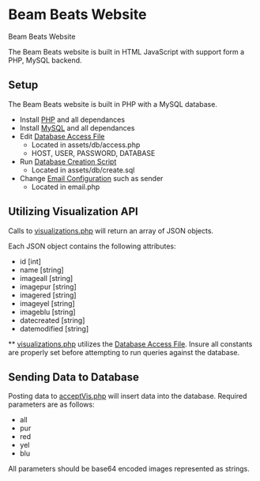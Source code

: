 # Beam Beats Website
Beam Beats Website

The Beam Beats website is built in HTML JavaScript with support form a PHP, MySQL backend.

Setup
------------------

The Beam Beats website is built in PHP with a MySQL database.

- Install [PHP](http://php.net/manual/en/install.php) and all dependances
- Install [MySQL](http://dev.mysql.com/downloads/) and all dependances
- Edit [Database Access File](https://github.com/YouMeKim/beam-beats/blob/master/db/access.php)
	- Located in assets/db/access.php
	- HOST, USER, PASSWORD, DATABASE
- Run [Database Creation Script](https://github.com/YouMeKim/beam-beats/blob/master/db/create.sql)
	- Located in assets/db/create.sql
- Change [Email Configuration](https://github.com/YouMeKim/beam-beats/blob/master/email.php) such as sender
	- Located in email.php

Utilizing Visualization API
------------------

Calls to [visualizations.php](https://github.com/YouMeKim/beam-beats/blob/master/visualizations.php) will return an array of JSON objects.

Each JSON object contains the following attributes:

- id [int]
- name [string]
- imageall [string]
- imagepur [string]
- imagered [string]
- imageyel [string]
- imageblu [string]
- datecreated [string]
- datemodified [string]

** [visualizations.php](https://github.com/YouMeKim/beam-beats/blob/master/visualizations.php) utilizes the [Database Access File](https://github.com/YouMeKim/beam-beats/blob/master/db/access.php). Insure all constants are properly set before attempting to run queries against the database.

Sending Data to Database
------------------

Posting data to [acceptVis.php](https://github.com/YouMeKim/beam-beats/blob/master/acceptVis.php) will insert data into the database. Required parameters are as follows:

- all
- pur
- red
- yel
- blu

All parameters should be base64 encoded images represented as strings.
